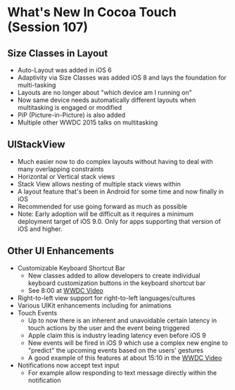 # What's New In Cocoa Touch (Session 107)

## Size Classes in Layout
* Auto-Layout was added in iOS 6
* Adaptivity via Size Classes was added iOS 8 and lays the foundation for multi-tasking
* Layouts are no longer about "which device am I running on" 
* Now same device needs automatically different layouts when multitasking is engaged or modified
* PiP (Picture-in-Picture) is also added
* Multiple other WWDC 2015 talks on multitasking

## UIStackView
* Much easier now to do complex layouts without having to deal with many overlapping constraints
* Horizontal or Vertical stack views
* Stack View allows nesting of multiple stack views within
* A layout feature that's been in Android for some time and now finally in iOS
* Recommended for use going forward as much as possible
* Note: Early adoption will be difficult as it requires a minimum deployment target of iOS 9.0. Only for apps supporting that version of iOS and higher.

## Other UI Enhancements
* Customizable Keyboard Shortcut Bar
  * New classes added to allow developers to create individual keyboard customization buttons in the keyboard shortcut bar
  * See 8:00 at [WWDC Video](https://developer.apple.com/videos/play/wwdc2015-107/)
* Right-to-left view support for right-to-left languages/cultures
* Various UIKit enhancements including for animations
* Touch Events 
  * Up to now there is an inherent and unavoidable certain latency in touch actions by the user and the event being triggered
  * Apple claim this is industry leading latency even before iOS 9
  * New events will be fired in iOS 9 which use a complex new engine to "predict" the upcoming events based on the users' gestures
  * A good example of this features at about 15:10 in the [WWDC Video](https://developer.apple.com/videos/play/wwdc2015-107/)
* Notifications now accept text input
  * For example allow responding to text message directly within the notification


